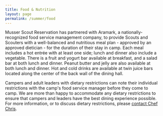 ```yaml
---
title: Food & Nutrition
layout: page
permalink: /summer/food
---
```


Musser Scout Reservation has partnered with Aramark, a nationally-recognized food service management company, to provide Scouts and Scouters with a well-balanced and nutritious meal plan - approved by an approved dietician - for the duration of their stay in camp. Each meal includes a hot entrée with at least one side; lunch and dinner also include a vegetable. There is a fruit and yogurt bar available at breakfast, and a salad bar at both lunch and dinner. Peanut butter and jelly are also available at both lunch and dinner. Hot and cold drinks are available at twin juice bars located along the center of the back wall of the dining hall.

Campers and adult leaders with dietary restrictions can note their individual restrictions with the camp's food service manager before they come to camp. We are more than happy to accommodate any dietary restrictions to ensure that campers and leaders have the best dining experience possible. For more information, or to discuss dietary restrictions, please [contact Chef Chris](/contact?subject=Food).
